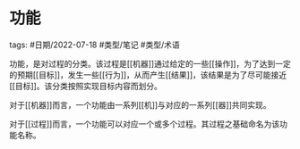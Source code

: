 # 功能

tags: #日期/2022-07-18 #类型/笔记 #类型/术语 

功能，是对过程的分类。该过程是[[机器]]通过给定的一些[[操作]]，为了达到一定的预期[[目标]]，发生一些[[行为]]，从而产生[[结果]]，该结果是为了尽可能接近[[目标]]。该分类按照实现目标内容而划分。

对于[[机器]]而言，一个功能由一系列[[机]]与对应的一系列[[器]]共同实现。

对于[[过程]]而言，一个功能可以对应一个或多个过程。其过程之基础命名为该功能名称。
